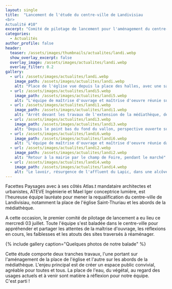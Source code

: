 ```yaml
---
layout: single
title:  "Lancement de l'étude du centre-ville de Landivisiau
<br>
Actualité #10"
excerpt: "Comité de pilotage de lancement pour l'aménagement du centre-ville de Landivisiau"
categories:
  - Actualités
author_profile: false
header:
  teaser: /assets/images/thumbnails/actualites/landi.webp
  show_overlay_excerpt: false
  overlay_image: /assets/images/actualites/landi.webp
  overlay_filter: 0.2
gallery:
  - url: /assets/images/actualites/landi.webp
    image_path: /assets/images/actualites/landi.webp
    alt: "Place de l'église vue depuis la place des halles, avec une saturation de parking"
  - url: /assets/images/actualites/landi5.webp
    image_path: /assets/images/actualites/landi5.webp
    alt: "L'équipe de maîtrise d'ouvrage et maîtrise d'oeuvre réunie sur la place de l'église"
  - url: /assets/images/actualites/landi1.webp
    image_path: /assets/images/actualites/landi1.webp
    alt: "Arrêt devant les travaux de l'extension de la médiathèque, de le vallon où coule l'affluent du Lapic"
  - url: /assets/images/actualites/landi3.webp
    image_path: /assets/images/actualites/landi3.webp
    alt: "Depuis le point bas du fond du vallon, perspective ouverte sur le clocher de l'église Saint-Thuriau"
  - url: /assets/images/actualites/landi6.webp
    image_path: /assets/images/actualites/landi6.webp
    alt: "L'équipe de maîtrise d'ouvrage et maîtrise d'oeuvre réunie dans le vallon de l'affluent du Lapic"
  - url: /assets/images/actualites/landi2.webp
    image_path: /assets/images/actualites/landi2.webp
    alt: "Retour à la mairie par le champ de Foire, pendant le marché"
  - url: /assets/images/actualites/landi4.webp
    image_path: /assets/images/actualites/landi4.webp
    alt: "Le lavoir, résurgence de l'affluent du Lapic, dans une alcôve intimiste, rustique et arborée"
---
```


Facettes Paysages avec à ses côtés Atlas.t mandataire architectes et urbanistes, ATEVE Ingénierie et Mael Iger conceptrice lumière, est l'heureuse équipe lauréate pour mener la requalification du centre-ville de Landivisiau, notamment la place de l'église Saint-Thuriau et les abords de la médiathèque.

A cette occasion, le premier comité de pilotage de lancement a eu lieu ce mercredi 03 juillet. Toute l'équipe s'est baladée dans le centre-ville pour appréhender et partager les attentes de la maîtrise d'ouvrage, les réflexions en cours, les faiblesses et les atouts des sites traversés à réaménager.

{% include gallery caption="Quelques photos de notre balade" %}

Cette étude comporte deux tranches travaux, l'une portant sur l'aménagement de la place de l'église et l'autre sur les abords de la médiathèque. 
L'enjeu principal est de créer un espace public convivial, agréable pour toutes et tous. La place de l'eau, du végétal, au regard des usages actuels et à venir sont matière à réflexion pour notre équipe.
<br>
C'est parti ! 
